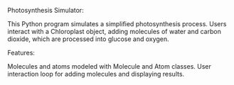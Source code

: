 Photosynthesis Simulator:

This Python program simulates a simplified photosynthesis process.
Users interact with a Chloroplast object, adding molecules of water and carbon dioxide, which are processed into glucose and oxygen.

Features:

Molecules and atoms modeled with Molecule and Atom classes.
User interaction loop for adding molecules and displaying results.
